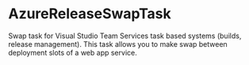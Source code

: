 # AzureReleaseSwapTask
Swap task for Visual Studio Team Services task based systems (builds, release management).
This task allows you to make swap between deployment slots of a web app service.
